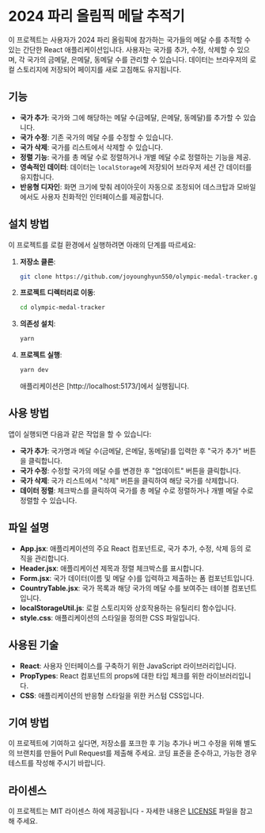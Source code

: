 # 2024 파리 올림픽 메달 추적기

이 프로젝트는 사용자가 2024 파리 올림픽에 참가하는 국가들의 메달 수를 추적할 수 있는 간단한 React 애플리케이션입니다. 사용자는 국가를 추가, 수정, 삭제할 수 있으며, 각 국가의 금메달, 은메달, 동메달 수를 관리할 수 있습니다. 데이터는 브라우저의 로컬 스토리지에 저장되어 페이지를 새로 고침해도 유지됩니다.

## 기능

- **국가 추가**: 국가와 그에 해당하는 메달 수(금메달, 은메달, 동메달)를 추가할 수 있습니다.
- **국가 수정**: 기존 국가의 메달 수를 수정할 수 있습니다.
- **국가 삭제**: 국가를 리스트에서 삭제할 수 있습니다.
- **정렬 기능**: 국가를 총 메달 수로 정렬하거나 개별 메달 수로 정렬하는 기능을 제공.
- **영속적인 데이터**: 데이터는 `localStorage`에 저장되어 브라우저 세션 간 데이터를 유지합니다.
- **반응형 디자인**: 화면 크기에 맞춰 레이아웃이 자동으로 조정되어 데스크탑과 모바일에서도 사용자 친화적인 인터페이스를 제공합니다.

## 설치 방법

이 프로젝트를 로컬 환경에서 실행하려면 아래의 단계를 따르세요:

1. **저장소 클론**:

   ```bash
   git clone https://github.com/joyounghyun550/olympic-medal-tracker.git
   ```

2. **프로젝트 디렉터리로 이동**:

   ```bash
   cd olympic-medal-tracker
   ```

3. **의존성 설치**:

   ```bash
   yarn
   ```

4. **프로젝트 실행**:

   ```bash
   yarn dev
   ```

   애플리케이션은 [http://localhost:5173/]에서 실행됩니다.

## 사용 방법

앱이 실행되면 다음과 같은 작업을 할 수 있습니다:

- **국가 추가**: 국가명과 메달 수(금메달, 은메달, 동메달)를 입력한 후 "국가 추가" 버튼을 클릭합니다.
- **국가 수정**: 수정할 국가의 메달 수를 변경한 후 "업데이트" 버튼을 클릭합니다.
- **국가 삭제**: 국가 리스트에서 "삭제" 버튼을 클릭하여 해당 국가를 삭제합니다.
- **데이터 정렬**: 체크박스를 클릭하여 국가를 총 메달 수로 정렬하거나 개별 메달 수로 정렬할 수 있습니다.

## 파일 설명

- **App.jsx**: 애플리케이션의 주요 React 컴포넌트로, 국가 추가, 수정, 삭제 등의 로직을 관리합니다.
- **Header.jsx**: 애플리케이션 제목과 정렬 체크박스를 표시합니다.
- **Form.jsx**: 국가 데이터(이름 및 메달 수)를 입력하고 제출하는 폼 컴포넌트입니다.
- **CountryTable.jsx**: 국가 목록과 해당 국가의 메달 수를 보여주는 테이블 컴포넌트입니다.
- **localStorageUtil.js**: 로컬 스토리지와 상호작용하는 유틸리티 함수입니다.
- **style.css**: 애플리케이션의 스타일을 정의한 CSS 파일입니다.

## 사용된 기술

- **React**: 사용자 인터페이스를 구축하기 위한 JavaScript 라이브러리입니다.
- **PropTypes**: React 컴포넌트의 props에 대한 타입 체크를 위한 라이브러리입니다.
- **CSS**: 애플리케이션의 반응형 스타일을 위한 커스텀 CSS입니다.

## 기여 방법

이 프로젝트에 기여하고 싶다면, 저장소를 포크한 후 기능 추가나 버그 수정을 위해 별도의 브랜치를 만들어 Pull Request를 제출해 주세요. 코딩 표준을 준수하고, 가능한 경우 테스트를 작성해 주시기 바랍니다.

## 라이센스

이 프로젝트는 MIT 라이센스 하에 제공됩니다 - 자세한 내용은 [LICENSE](LICENSE) 파일을 참고해 주세요.
